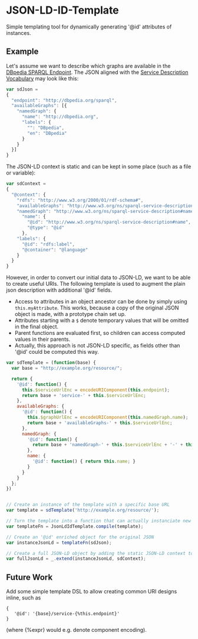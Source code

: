 JSON-LD-ID-Template
===================

Simple templating tool for dynamically generating '@id' attributes of instances.

## Example

Let's assume we want to describe which graphs are available in the [DBpedia SPARQL Endpoint](http://dbpedia.org/sparql).
The JSON aligned with the [Service Description Vocabulary](http://www.w3.org/TR/sparql11-service-description/) may look like this:

```javascript
var sdJson =
{
  "endpoint": "http://dbpedia.org/sparql",
  "availableGraphs": [{
    "namedGraph": {
      "name": "http://dbpedia.org",
      "labels": {
        "": "DBpedia",
        "en": "DBpedia"
      }
    }
  }]
}
```


The JSON-LD context is static and can be kept in some place (such as a file or variable):

```javascript
var sdContext = 
{
  "@context": {
    "rdfs": "http://www.w3.org/2000/01/rdf-schema#",
    "availableGraphs": "http://www.w3.org/ns/sparql-service-description#availableGraphs",
    "namedGraph": "http://www.w3.org/ns/sparql-service-description#namedGraph",
      "name": {
        "@id": "http://www.w3.org/ns/sparql-service-description#name",
        "@type": "@id"
      },
    "labels": {
      "@id": "rdfs:label",
      "@container": "@language"
    }
  }
}
```

However, in order to convert our initial data to JSON-LD, we want to be able to create useful URIs.
The following template is used to augment the plain json description with additional '@id' fields.

- Access to attributes in an object ancestor can be done by  simply using `this.myAttribute`. This works, because a copy of the original JSON object is made, with a prototype chain set up.
- Attributes starting with a `$` denote temporary values that will be omitted in the final object.
- Parent functions are evaluated first, so children can access computed values in their parents.
- Actually, this approach is not JSON-LD specific, as fields other than '@id' could be computed this way.

```javascript
var sdTemplate = (function(base) {
  var base = "http://example.org/resource/";

  return {
    '@id': function() {
      this.$serviceUrlEnc = encodeURIComponent(this.endpoint);
      return base + 'service-' + this.$serviceUrlEnc;
    },
    availableGraphs: {
      '@id': function() {
        this.$graphUrlEnc = encodeURIComponent(this.namedGraph.name);
        return base + 'availableGraphs-' + this.$serviceUrlEnc;
      },
      namedGraph: {
        '@id': function() {
          return base + 'namedGraph-' + this.$serviceUrlEnc + '-' + this.$graphUrlEnc;
        },
        name: {
          '@id': function() { return this.name; }
        }
      }
    }
  };
})
```

```javascript

// Create an instance of the template with a specific base URL
var template = sdTemplate('http://example.org/resource/');

// Turn the template into a function that can actually instanciate new objects
var templateFn = JsonLdIdTemplate.compile(template);

// Create an '@id' enriched object for the original JSON
var instanceJsonLd = templateFn(sdJson);

// Create a full JSON-LD object by adding the static JSON-LD context to the instance
var fullJsonLd = _.extend(instanceJsonLd, sdContext);


```


## Future Work
Add some simple template DSL to allow creating common URI designs inline, such as
```
{
   '@id': '{base}/service-{%this.endpoint}'
}
```

(where {%expr} would e.g. denote component encoding).

